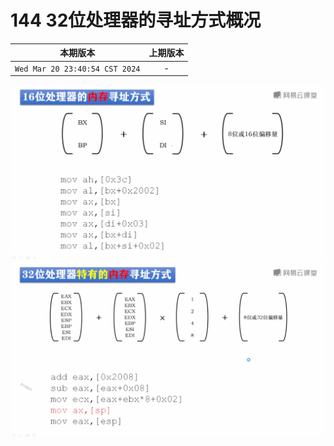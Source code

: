 # 144 32位处理器的寻址方式概况

|本期版本| 上期版本
|:---:|:---:
`Wed Mar 20 23:40:54 CST 2024` | -

<img src="./144-01.png" />
<img src="./144-02.png" />